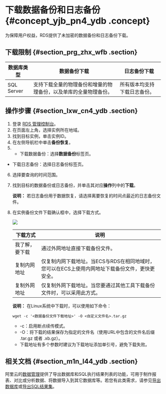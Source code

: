 # 下载数据备份和日志备份 {#concept_yjb_pn4_ydb .concept}

为保障用户权益，RDS提供了未加密的数据备份和日志备份下载。

## 下载限制 {#section_prg_zhx_wfb .section}

|数据库类型|数据备份下载|日志备份下载|
|-----|------|------|
|SQL Server|支持下载全量的物理备份和增量的物理备份，以及单库的全量物理备份。|所有版本均支持下载日志备份。|

## 操作步骤 {#section_lxw_cn4_ydb .section}

1.  登录 [RDS 管理控制台](https://rds.console.aliyun.com/)。
2.  在页面左上角，选择实例所在地域。
3.  找到目标实例，单击实例ID。
4.  在左侧导航栏中单击**备份恢复**。
5.  -   下载数据备份：选择**数据备份**标签页。
-   下载日志备份：选择日志备份标签页。
6.  选择要查询的时间范围。
7.  找到目标的数据备份或日志备份，并单击其对应**操作**列中的**下载**。

    **说明：** 若日志备份用于数据恢复，请选择离要恢复的时间点最近的日志备份文件。

8.  在实例备份文件下载确认框中，选择下载方式。

    ![](http://static-aliyun-doc.oss-cn-hangzhou.aliyuncs.com/assets/img/7966/15446779826231_zh-CN.png)

    |下载方式|说明|
    |----|--|
    |我了解，要下载|通过外网地址直接下载备份文件。|
    |复制内网地址|仅复制内网下载地址。当ECS与RDS在相同地域时，您可以在ECS上使用内网地址下载备份文件，更快更安全。|
    |复制外网地址|仅复制外网下载地址。当您要通过其他工具下载备份文件时，可以采用此方式。|

    **说明：** 在Linux系统中下载时，可以使用如下命令：

    ```
    wget -c '<数据备份文件下载地址>' -O <自定义文件名>.tar.gz
    ```

    -   -c：启用断点续传模式。
    -   -O：将下载的结果保存为指定的文件名（使用URL中包含的文件名后缀 .tar.gz 或者 .xb.gz）。
    -   下载地址有多个参数时建议为下载地址添加单引号，避免下载失败。

## 相关文档 {#section_m1n_l44_ydb .section}

阿里云的[数据管理](https://help.aliyun.com/document_detail/47550.html)提供了导出数据库和SQL执行结果列表的功能，可用于制作报表、对比或分析数据、将数据导入到其它数据库等。若您有此类需求，请参见[导出数据库](https://help.aliyun.com/document_detail/47665.html)或[导出SQL结果集](https://help.aliyun.com/document_detail/47666.html)。

